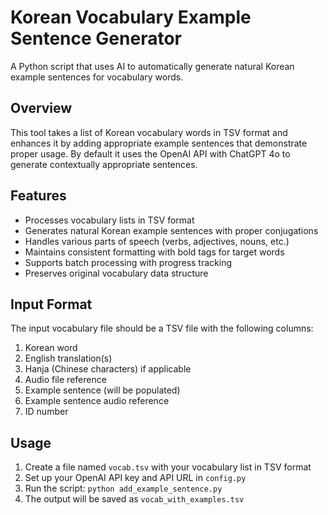 # Korean Vocabulary Example Sentence Generator

A Python script that uses AI to automatically generate natural Korean example sentences for vocabulary words.

## Overview

This tool takes a list of Korean vocabulary words in TSV format and enhances it by adding appropriate example sentences that demonstrate proper usage. By default it uses the OpenAI API with ChatGPT 4o to generate contextually appropriate sentences.

## Features

-   Processes vocabulary lists in TSV format
-   Generates natural Korean example sentences with proper conjugations
-   Handles various parts of speech (verbs, adjectives, nouns, etc.)
-   Maintains consistent formatting with bold tags for target words
-   Supports batch processing with progress tracking
-   Preserves original vocabulary data structure

## Input Format

The input vocabulary file should be a TSV file with the following columns:

1. Korean word
2. English translation(s)
3. Hanja (Chinese characters) if applicable
4. Audio file reference
5. Example sentence (will be populated)
6. Example sentence audio reference
7. ID number

## Usage

1. Create a file named `vocab.tsv` with your vocabulary list in TSV format
2. Set up your OpenAI API key and API URL in `config.py`
3. Run the script: `python add_example_sentence.py`
4. The output will be saved as `vocab_with_examples.tsv`
